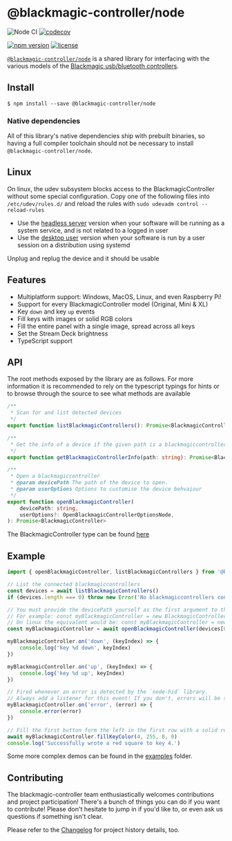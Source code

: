 # @blackmagic-controller/node

![Node CI](https://github.com/Julusian/node-blackmagic-controller/workflows/Node%20CI/badge.svg)
[![codecov](https://codecov.io/gh/Julusian/node-blackmagic-controller/branch/master/graph/badge.svg?token=Hl4QXGZJMF)](https://codecov.io/gh/Julusian/node-blackmagic-controller)

[![npm version](https://img.shields.io/npm/v/@blackmagic-controller/node.svg)](https://npm.im/@blackmagic-controller/node)
[![license](https://img.shields.io/npm/l/@blackmagic-controller/node.svg)](https://npm.im/@blackmagic-controller/node)

[`@blackmagic-controller/node`](https://github.com/julusian/node-blackmagic-controller) is a shared library for interfacing
with the various models of the [Blackmagic usb/bluetooth controllers](https://www.blackmagicdesign.com/products).

## Install

`$ npm install --save @blackmagic-controller/node`

### Native dependencies

All of this library's native dependencies ship with prebuilt binaries, so having a full compiler toolchain should not be necessary to install `@blackmagic-controller/node`.

## Linux

On linux, the udev subsystem blocks access to the BlackmagicController without some special configuration.
Copy one of the following files into `/etc/udev/rules.d/` and reload the rules with `sudo udevadm control --reload-rules`

-   Use the [headless server](./udev/50-blackmagic-controller-headless.rules) version when your software will be running as a system service, and is not related to a logged in user
-   Use the [desktop user](./udev/50-blackmagic-controller-user.rules) version when your software is run by a user session on a distribution using systemd

Unplug and replug the device and it should be usable

## Features

-   Multiplatform support: Windows, MacOS, Linux, and even Raspberry Pi!
-   Support for every BlackmagicController model (Original, Mini & XL)
-   Key `down` and key `up` events
-   Fill keys with images or solid RGB colors
-   Fill the entire panel with a single image, spread across all keys
-   Set the Stream Deck brightness
-   TypeScript support

## API

The root methods exposed by the library are as follows. For more information it is recommended to rely on the typescript typings for hints or to browse through the source to see what methods are available

```typescript
/**
 * Scan for and list detected devices
 */
export function listBlackmagicControllers(): Promise<BlackmagicControllerDeviceInfo[]>

/**
 * Get the info of a device if the given path is a blackmagiccontroller
 */
export function getBlackmagicControllerInfo(path: string): Promise<BlackmagicControllerDeviceInfo | undefined>

/**
 * Open a blackmagiccontroller
 * @param devicePath The path of the device to open.
 * @param userOptions Options to customise the device behvaiour
 */
export function openBlackmagicController(
	devicePath: string,
	userOptions?: OpenBlackmagicControllerOptionsNode,
): Promise<BlackmagicController>
```

The BlackmagicController type can be found [here](/packages/core/src/models/types.ts#L15)

## Example

```typescript
import { openBlackmagicController, listBlackmagicControllers } from '@blackmagic-controller/node'

// List the connected blackmagiccontrollers
const devices = await listBlackmagicControllers()
if (devices.length === 0) throw new Error('No blackmagiccontrollers connected!')

// You must provide the devicePath yourself as the first argument to the constructor.
// For example: const myBlackmagicController = new BlackmagicController('\\\\?\\hid#vid_05f3&pid_0405&mi_00#7&56cf813&0&0000#{4d1e55b2-f16f-11cf-88cb-001111000030}')
// On linux the equivalent would be: const myBlackmagicController = new BlackmagicController('0001:0021:00')
const myBlackmagicController = await openBlackmagicController(devices[0].path)

myBlackmagicController.on('down', (keyIndex) => {
	console.log('key %d down', keyIndex)
})

myBlackmagicController.on('up', (keyIndex) => {
	console.log('key %d up', keyIndex)
})

// Fired whenever an error is detected by the `node-hid` library.
// Always add a listener for this event! If you don't, errors will be silently dropped.
myBlackmagicController.on('error', (error) => {
	console.error(error)
})

// Fill the first button form the left in the first row with a solid red color. This is asynchronous.
await myBlackmagicController.fillKeyColor(4, 255, 0, 0)
console.log('Successfully wrote a red square to key 4.')
```

Some more complex demos can be found in the [examples](examples/) folder.

## Contributing

The blackmagic-controller team enthusiastically welcomes contributions and project participation! There's a bunch of things you can do if you want to contribute! Please don't hesitate to jump in if you'd like to, or even ask us questions if something isn't clear.

Please refer to the [Changelog](CHANGELOG.md) for project history details, too.
